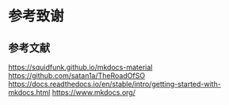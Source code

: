 # 参考致谢
## 参考文献
https://squidfunk.github.io/mkdocs-material
https://github.com/satan1a/TheRoadOfSO
https://docs.readthedocs.io/en/stable/intro/getting-started-with-mkdocs.html
https://www.mkdocs.org/
